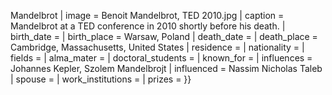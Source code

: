 Mandelbrot | image = Benoit Mandelbrot, TED 2010.jpg | caption = Mandelbrot at a TED conference in 2010 shortly before his death. | birth_date = | birth_place = Warsaw, Poland | death_date = | death_place = Cambridge, Massachusetts, United States | residence = | nationality = | fields = | alma_mater = | doctoral_students = | known_for = | influences = Johannes Kepler, Szolem Mandelbrojt | influenced = Nassim Nicholas Taleb | spouse = | work_institutions = | prizes = }}
